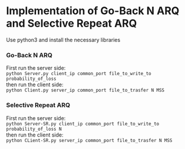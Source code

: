 # Implementation of Go-Back N ARQ and Selective Repeat ARQ   
Use python3 and install the necessary libraries
### Go-Back N ARQ  
First run the server side:  
`python Server.py client_ip common_port file_to_write_to probability_of_loss`   
then run the client side:  
`python Client.py server_ip common_port file_to_trasfer N MSS`   
### Selective Repeat ARQ   
First run the server side:  
`python Server-SR.py client_ip common_port file_to_write_to probability_of_loss N`  
then run the client side:   
`python CLient-SR.py server_ip common_port file_to_trasfer N MSS`   
